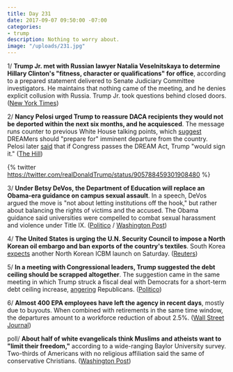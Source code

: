 ```yaml
---
title: Day 231
date: 2017-09-07 09:50:00 -07:00
categories:
- trump
description: Nothing to worry about.
image: "/uploads/231.jpg"
---
```


1/ **Trump Jr. met with Russian lawyer Natalia Veselnitskaya to determine Hillary Clinton's "fitness, character or qualifications" for office**, according to a prepared statement delivered to Senate Judiciary Committee investigators. He maintains that nothing came of the meeting, and he denies explicit collusion with Russia. Trump Jr. took questions behind closed doors. ([New York Times](https://www.nytimes.com/2017/09/07/us/politics/trump-russia-investigation.html))

2/ **Nancy Pelosi urged Trump to reassure DACA recipients they would not be deported within the next six months, and he acquiesced**. The message runs counter to previous White House talking points, which [suggest](http://i2.cdn.turner.com/cnn/2017/images/09/05/daca.talking.points%5B8%5D.pdf) DREAMers should "prepare for" imminent departure from the country. Pelosi later [said](http://thehill.com/homenews/house/349634-pelosi-trump-says-that-he-would-sign-the-dream-act-if-it-passed) that if Congress passes the DREAM Act, Trump "would sign it." ([The Hill](http://thehill.com/homenews/house/349612-pelosi-asked-trump-to-issue-tweet-reassuring-daca-recipients))

{% twitter https://twitter.com/realDonaldTrump/status/905788459301908480 %}

3/ **Under Betsy DeVos, the Department of Education will replace an Obama-era guidance on campus sexual assault**. In a speech, DeVos argued the move is "not about letting institutions off the hook," but rather about balancing the rights of victims and the accused. The Obama guidance said universities were compelled to combat sexual harassment and violence under Title IX. ([Politico](http://www.politico.com/story/2017/09/07/betsy-devos-to-revamp-obama-era-schools-sexual-assault-policy-242444) / [Washington Post](https://www.washingtonpost.com/news/grade-point/wp/2017/09/07/protesters-gather-anticipating-devos-speech-on-campus-sexual-assault/?utm_term=.2d9eb05301f3))

4/ **The United States is urging the U.N. Security Council to impose a North Korean oil embargo and ban exports of the country's textiles**. South Korea [expects](http://www.cnn.com/2017/09/07/asia/south-korea-thaad-north-korea/index.html) another North Korean ICBM launch on Saturday. ([Reuters](https://www.reuters.com/article/us-northkorea-missiles-un/u-n-mulls-u-s-push-for-north-korea-oil-embargo-textile-export-ban-idUSKCN1BH2QA?il=0))

5/ **In a meeting with Congressional leaders, Trump suggested the debt ceiling should be scrapped altogether**. The suggestion came in the same meeting in which Trump struck a fiscal deal with Democrats for a short-term debt ceiling increase, [angering](http://www.politico.com/story/2017/09/06/hill-trump-relations-242411) Republicans. ([Politico](http://www.politico.com/story/2017/09/07/trump-end-debt-ceiling-votes-242429))

6/ **Almost 400 EPA employees have left the agency in recent days**, mostly due to buyouts. When combined with retirements in the same time window, the departures amount to a workforce reduction of about 2.5%. ([Wall Street Journal](https://www.wsj.com/articles/hundreds-of-epa-workers-leave-in-recent-days-1504660207))

poll/ **About half of white evangelicals think Muslims and atheists want to "limit their freedom,"** according to a wide-ranging Baylor University survey. Two-thirds of Americans with no religious affiliation said the same of conservative Christians. ([Washington Post](https://www.washingtonpost.com/news/acts-of-faith/wp/2017/09/07/evangelicals-fear-muslims-atheists-fear-christians-how-americans-mistrust-each-other/?utm_term=.686c845e2801))